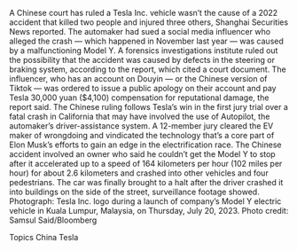 A Chinese court has ruled a Tesla Inc. vehicle wasn’t the cause of a 2022 accident that killed two people and injured three others, Shanghai Securities News reported.
The automaker had sued a social media influencer who alleged the crash — which happened in November last year — was caused by a malfunctioning Model Y. A forensics investigations institute ruled out the possibility that the accident was caused by defects in the steering or braking system, according to the report, which cited a court document.
The influencer, who has an account on Douyin — or the Chinese version of Tiktok — was ordered to issue a public apology on their account and pay Tesla 30,000 yuan ($4,100) compensation for reputational damage, the report said.
The Chinese ruling follows Tesla’s win in the first jury trial over a fatal crash in California that may have involved the use of Autopilot, the automaker’s driver-assistance system. A 12-member jury cleared the EV maker of wrongdoing and vindicated the technology that’s a core part of Elon Musk’s efforts to gain an edge in the electrification race.
The Chinese accident involved an owner who said he couldn’t get the Model Y to stop after it accelerated up to a speed of 164 kilometers per hour (102 miles per hour) for about 2.6 kilometers and crashed into other vehicles and four pedestrians. The car was finally brought to a halt after the driver crashed it into buildings on the side of the street, surveillance footage showed.
Photograph: Tesla Inc. logo during a launch of company’s Model Y electric vehicle in Kuala Lumpur, Malaysia, on Thursday, July 20, 2023. Photo credit: Samsul Said/Bloomberg

Topics
China
Tesla
